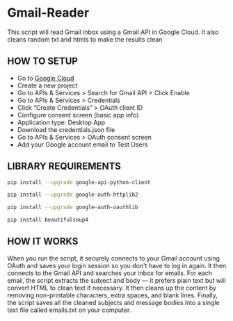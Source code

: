 # Gmail-Reader
This script will read Gmail inbox using a Gmail API in Google Cloud. It also cleans random txt and htmls to make the results clean

## HOW TO SETUP
- Go to [Google Cloud](https://console.cloud.google.com/)
- Create a new project
- Go to APIs & Services > Search for Gmail API > Click Enable
- Go to APIs & Services > Credentials
- Click “Create Credentials” > OAuth client ID
- Configure consent screen (basic app info)
- Application type: Desktop App
- Download the credentials.json file
- Go to APIs & Services > OAuth consent screen
- Add your Google account email to Test Users

## LIBRARY REQUIREMENTS

```bash
pip install --upgrade google-api-python-client

pip install --upgrade google-auth-httplib2

pip install --upgrade google-auth-oauthlib

pip install beautifulsoup4
```
## HOW IT WORKS

When you run the script, it securely connects to your Gmail account using OAuth and saves your login session so you don't have to log in again. It then connects to the Gmail API and searches your inbox for emails. For each email, the script extracts the subject and body — it prefers plain text but will convert HTML to clean text if necessary. It then cleans up the content by removing non-printable characters, extra spaces, and blank lines. Finally, the script saves all the cleaned subjects and message bodies into a single text file called emails.txt on your computer.
